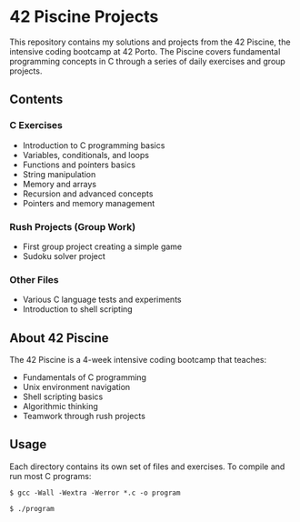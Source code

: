 # 42 Piscine Projects

This repository contains my solutions and projects from the 42 Piscine, the intensive coding bootcamp at 42 Porto. The Piscine covers fundamental programming concepts in C through a series of daily exercises and group projects.

## Contents

### C Exercises
- Introduction to C programming basics
- Variables, conditionals, and loops
- Functions and pointers basics
- String manipulation
- Memory and arrays
- Recursion and advanced concepts
- Pointers and memory management

### Rush Projects (Group Work)
- First group project creating a simple game
- Sudoku solver project

### Other Files
- Various C language tests and experiments
- Introduction to shell scripting

## About 42 Piscine
The 42 Piscine is a 4-week intensive coding bootcamp that teaches:
- Fundamentals of C programming
- Unix environment navigation
- Shell scripting basics
- Algorithmic thinking
- Teamwork through rush projects

## Usage
Each directory contains its own set of files and exercises. To compile and run most C programs:

`$ gcc -Wall -Wextra -Werror *.c -o program`

`$ ./program`

